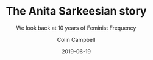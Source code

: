 ---
date: "2019-06-19"
title: "The Anita Sarkeesian story"
subtitle: "We look back at 10 years of Feminist Frequency"
link: "https://www.polygon.com/features/2019/6/19/18679678/anita-sarkeesian-feminist-frequency-interview-history-story"
author: "Colin Campbell"
publication: "Polygon"
category: "Culture"
subcategory: ""
readingtime: "30"
---